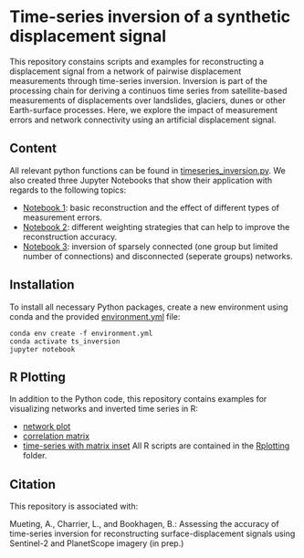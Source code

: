 # Time-series inversion of a synthetic displacement signal

This repository constains scripts and examples for reconstructing a displacement signal from a network of pairwise displacement measurements through time-series inversion. Inversion is part of the processing chain for deriving a continuos time series from satellite-based measurements of displacements over landslides, glaciers, dunes or other Earth-surface processes. Here, we explore the impact of measurement errors and network connectivity using an artificial displacement signal.     

## Content
All relevant python functions can be found in [timeseries_inversion.py](./timeseries_inversion.py). We also created three Jupyter Notebooks that show their application with regards to the following topics: 
 - [Notebook 1](./timeseries_inversion_basic_example.ipynb): basic reconstruction and the effect of different types of measurement errors.
 - [Notebook 2](./timeseries_inversion_with_weights.ipynb): different weighting strategies that can help to improve the reconstruction accuracy.
 - [Notebook 3](./timeseries_inversion_sparse_and_disconnected_networks.ipynb): inversion of sparsely connected (one group but limited number of connections) and disconnected (seperate groups) networks.

## Installation
To install all necessary Python packages, create a new environment using conda and the provided [environment.yml](./environment.yml) file: 
```
conda env create -f environment.yml
conda activate ts_inversion
jupyter notebook
```

## R Plotting
In addition to the Python code, this repository contains examples for visualizing networks and inverted time series in R: 
- [network plot](./Rplotting/plot_graph.R)
- [correlation matrix](./Rplotting/plot_matrix.R) 
- [time-series with matrix inset](./Rplotting/matrix_inset.R)
All R scripts are contained in the [Rplotting](./Rplotting) folder.


## Citation

This repository is associated with:

Mueting, A., Charrier, L., and Bookhagen, B.: Assessing the accuracy of time-series inversion for reconstructing surface-displacement signals using Sentinel-2 and PlanetScope imagery (in prep.)
